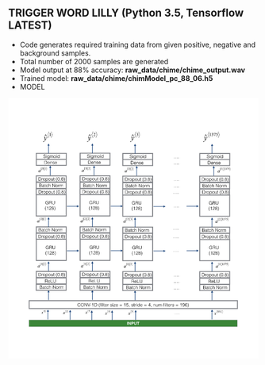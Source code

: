 ## TRIGGER WORD LILLY (Python 3.5, Tensorflow LATEST)

- Code generates required training data from given positive, negative and background samples.
- Total number of 2000 samples are generated
- Model output at 88% accuracy: <b> raw_data/chime/chime_output.wav </b>
- Trained model: <b> raw_data/chime/chimModel_pc_88_06.h5 </b>
- MODEL
<p align = 'center'>
<img src = 'raw_data/Kerasmodel.png'>
</p>
